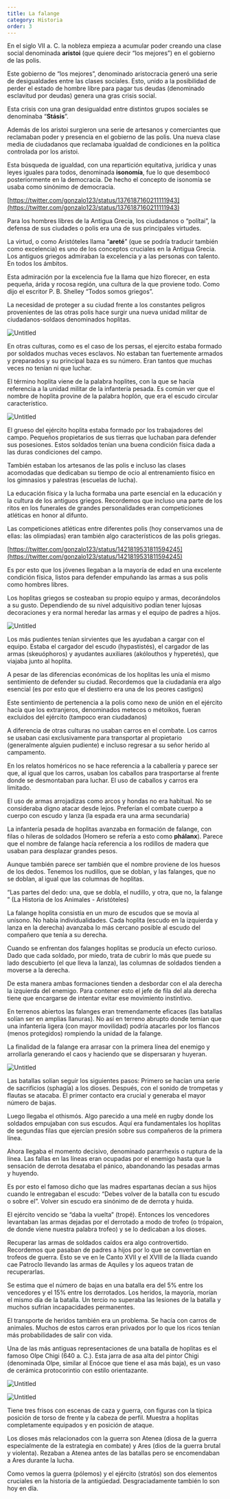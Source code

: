 ```yaml
---
title: La falange
category: Historia
order: 3
---
```


En el siglo VII a. C. la nobleza empieza a acumular poder creando una clase social denominada **aristoi** (que quiere decir “los mejores”) en el gobierno de las polis.

Este gobierno de “los mejores”, denominado aristocracia generó una serie de desigualdades entre las clases sociales. Esto, unido a la posibilidad de perder el estado de hombre libre para pagar tus deudas (denominado esclavitud por deudas) genera una gras crisis social.

Esta crisis con una gran desigualdad entre distintos grupos sociales se denominaba “**Stásis**”.

Además de los aristoi surgieron una serie de artesanos y comerciantes que reclamaban poder y presencia en el gobierno de las polis. Una nueva clase media de ciudadanos que reclamaba igualdad de condiciones en la política controlada por los aristoi.

Esta búsqueda de igualdad, con una repartición equitativa, jurídica y unas leyes iguales para todos, denominada **isonomía**, fue lo que desembocó posteriormente en la democracia. De hecho el concepto de isonomía se usaba como sinónimo de democracia.

[https://twitter.com/gonzalo123/status/1376187160211111943](https://twitter.com/gonzalo123/status/1376187160211111943)

Para los hombres libres de la Antigua Grecia, los ciudadanos o “polítai”, la defensa de sus ciudades o polis era una de sus principales virtudes.

La virtud, o como Aristóteles llama “**areté**” (que se podría traducir también como excelencia) es uno de los conceptos cruciales en la Antigua Grecia. Los antiguos griegos admiraban la excelencia y a las personas con talento. En todos los ámbitos.

Esta admiración por la excelencia fue la llama que hizo florecer, en esta pequeña, árida y rocosa región, una cultura de la que proviene todo. Como dijo el escritor P. B. Shelley “Todos somos griegos”.

La necesidad de proteger a su ciudad frente a los constantes peligros provenientes de las otras polis hace surgir una nueva unidad militar de ciudadanos-soldaos denominados hoplitas.

![Untitled](Falange%2041f6bfefd7d14c44a69d308296290054/Untitled.png)

En otras culturas, como es el caso de los persas, el ejercito estaba formado por soldados muchas veces esclavos. No estaban tan fuertemente armados y preparados y su principal baza es su número. Eran tantos que muchas veces no tenían ni que luchar.

El término hoplita viene de la palabra hoplites, con la que se hacía referencia a la unidad militar de la infantería pesada. Es común ver que el nombre de hoplita provine de la palabra hoplón, que era el escudo circular característico.

![Untitled](Falange%2041f6bfefd7d14c44a69d308296290054/Untitled%201.png)

El grueso del ejército hoplita estaba formado por los trabajadores del campo. Pequeños propietarios de sus tierras que luchaban para defender sus posesiones. Estos soldados tenían una buena condición física dada a las duras condiciones del campo.

También estaban los artesanos de las polis e incluso las clases acomodadas que dedicaban su tiempo de ocio al entrenamiento físico en los gimnasios y palestras (escuelas de lucha).

La educación física y la lucha formaba una parte esencial en la educación y la cultura de los antiguos griegos. Recordemos que incluso una parte de los ritos en los funerales de grandes personalidades eran competiciones atléticas en honor al difunto.

Las competiciones atléticas entre diferentes polis (hoy conservamos una de ellas: las olimpiadas) eran también algo característicos de las polis griegas.

[https://twitter.com/gonzalo123/status/1421819531811594245](https://twitter.com/gonzalo123/status/1421819531811594245)

Es por esto que los jóvenes llegaban a la mayoría de edad en una excelente condición física, listos para defender empuñando las armas a sus polis como hombres libres.

Los hoplitas griegos se costeaban su propio equipo y armas, decorándolos a su gusto. Dependiendo de su nivel adquisitivo podían tener lujosas decoraciones y era normal heredar las armas y el equipo de padres a hijos.

![Untitled](Falange%2041f6bfefd7d14c44a69d308296290054/Untitled%202.png)

Los más pudientes tenían sirvientes que les ayudaban a cargar con el equipo. Estaba el cargador del escudo (hypastistés), el cargador de las armas (skeuóphoros) y ayudantes auxiliares (akólouthos y hyperetés), que viajaba junto al hoplita. 

A pesar de las diferencias económicas de los hoplitas les unía el mismo sentimiento de defender su ciudad. Recordemos que la ciudadanía era algo esencial (es por esto que el destierro era una de los peores castigos)

Este sentimiento de pertenencia a la polis como nexo de unión en el ejército hacía que los extranjeros, denominados metecos o métoikos, fueran excluidos del ejército (tampoco eran ciudadanos)

A diferencia de otras culturas no usaban carros en el combate. Los carros se usaban casi exclusivamente para transportar al propietario (generalmente alguien pudiente) e incluso regresar a su señor herido al campamento.

En los relatos homéricos no se hace referencia a la caballería y parece ser que, al igual que los carros, usaban los caballos para trasportarse al frente donde se desmontaban para luchar. El uso de caballos y carros era limitado.

El uso de armas arrojadizas como arcos y hondas no era habitual. No se consideraba digno atacar desde lejos. Preferían el combate cuerpo a cuerpo con escudo y lanza (la espada era una arma secundaria)

La infantería pesada de hoplitas avanzaba en formación de falange, con filas o hileras de soldados (Homero se refería a esto como **phálanx**). Parece que el nombre de falange hacía referencia a los rodillos de madera que usaban para desplazar grandes pesos.

Aunque también parece ser también que el nombre proviene de los huesos de los dedos. Tenemos los nudillos, que se doblan, y las falanges, que no se doblan, al igual que las columnas de hoplitas.

“Las partes del dedo: una, que se dobla, el nudillo, y otra, que no, la falange ” (La Historia de los Animales - Aristóteles)

La falange hoplita consistía en un muro de escudos que se movía al unísono. No había individualidades. Cada hoplita (escudo en la izquierda y lanza en la derecha) avanzaba lo más cercano posible al escudo del compañero que tenía a su derecha.

Cuando se enfrentan dos falanges hoplitas se producía un efecto curioso. Dado que cada soldado, por miedo, trata de cubrir lo más que puede su lado descubierto (el que lleva la lanza), las columnas de soldados tienden a moverse a la derecha.

De esta manera ambas formaciones tienden a desbordar con el ala derecha la izquierda del enemigo. Para contener esto el jefe de fila del ala derecha tiene que encargarse de intentar evitar ese movimiento instintivo.

En terrenos abiertos las falanges eran tremendamente eficaces (las batallas solían ser en amplias llanuras). No así en terreno abrupto donde temían que una infantería ligera (con mayor movilidad) podría atacarles por los flancos (menos protegidos) rompiendo la unidad de la falange.

La finalidad de la falange era arrasar con la primera línea del enemigo y arrollarla generando el caos y haciendo que se dispersaran y huyeran.

![Untitled](Falange%2041f6bfefd7d14c44a69d308296290054/Untitled%203.png)

Las batallas solían seguir los siguientes pasos: Primero se hacían una serie de sacrificios (sphagía) a los dioses. Después, con el sonido de trompetas y flautas se atacaba. El primer contacto era crucial y generaba el mayor número de bajas. 

Luego llegaba el othismós. Algo parecido a una melé en rugby donde los soldados empujaban con sus escudos. Aquí era fundamentales los hoplitas de segundas filas que ejercían presión sobre sus compañeros de la primera línea.

Ahora llegaba el momento decisivo, denominado pararrhexis o ruptura de la línea. Las fallas en las líneas eran ocupadas por el enemigo hasta que la sensación de derrota desataba el pánico, abandonando las pesadas armas y huyendo.

Es por esto el famoso dicho que las madres espartanas decían a sus hijos cuando le entregaban el escudo: “Debes volver de la batalla con tu escudo o sobre el”. Volver sin escudo era sinónimo de de derrota y huida.

El ejército vencido se “daba la vuelta” (tropé). Entonces los vencedores levantaban las armas dejadas por el derrotado a modo de trofeo (o trópaion, de donde viene nuestra palabra trofeo) y se lo dedicaban a los dioses.

Recuperar las armas de soldados caídos era algo controvertido. Recordemos que pasaban de padres a hijos por lo que se convertían en trofeos de guerra. Esto se ve en le Canto XVII y el XVIII de la Ilíada cuando cae Patroclo llevando las armas de Aquiles y los aqueos tratan de recuperarlas.

Se estima que el número de bajas en una batalla era del 5% entre los vencedores y el 15% entre los derrotados. Los heridos, la mayoría, morían el mismo día de la batalla. Un tercio no superaba las lesiones de la batalla y muchos sufrían incapacidades permanentes.

El transporte de heridos también era un problema. Se hacía con carros de animales. Muchos de estos carros eran privados por lo que los ricos tenían más probabilidades de salir con vida.

Una de las más antiguas representaciones de una batalla de hoplitas es el famoso Olpe Chigi (640 a. C.). Esta jarra de asa alta del pintor Chigi (denominada Olpe, similar al Enócoe que tiene el asa más baja), es un vaso de cerámica protocorintio con estilo orientazante.

![Untitled](Falange%2041f6bfefd7d14c44a69d308296290054/Untitled%204.png)

![Untitled](Falange%2041f6bfefd7d14c44a69d308296290054/Untitled%205.png)

Tiene tres frisos con escenas de caza y guerra, con figuras con la típica posición de torso de frente y la cabeza de perfil. Muestra a hoplitas completamente equipados y en posición de ataque.

Los dioses más relacionados con la guerra son Atenea (diosa de la guerra especialmente de la estrategia en combate) y Ares (dios de la guerra brutal y violenta). Rezaban a Atenea antes de las batallas pero se encomendaban a Ares durante la lucha.

Como vemos la guerra (pólemos) y el ejército (stratós) son dos elementos cruciales en la historia de la antigüedad. Desgraciadamente también lo son hoy en día.